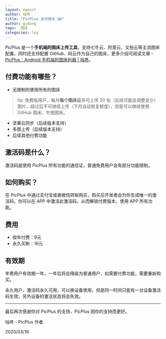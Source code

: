 ```yaml
---
layout: mypost
author: 咕咚
title: "PicPlus 支付相关 QA"
author: gudong
tags:  图床
categories: log
---
```

PicPlus 是一个**手机端的图床上传工具**，支持七牛云、阿里云、又拍云等主流图床配置，同时还支持配置 GitHub、码云作为自己的图床，更多介绍可阅读文章 - [PicPlus：Android 手机端的图床利器 \| 咕咚](https://gudong.site/2019/12/03/about-xPic.html)。

## 付费功能有哪些？

- 无限制的使用所有的图床
> tip: 免费版用户，每月**每个图床**最多可上传 20 张（后续可能会调整变少）图片，超过后不可继续上传（下月自动恢复额度），但是可以继续使用 GitHub 图床、牛图图床。

- 坚果云同步（后续版本支持）
- 多图上传（后续版本支持）
- 后续其他付费功能

## 激活码是什么？
激活码是使用 PicPlus 所有功能的通信证，普通免费用户会有部分功能限制。

## 如何购买？

在 PicPlus 中通过支付宝或者微信转账购买，购买后开发者会为你生成唯一的激活码，你可以在 APP 中激活此激活码，从而解锁付费版本，使用 APP  所有功能。

## 费用
- 按年付费：9元
- 永久买断：16元

## 有效期

年费用户有效期一年，一年后将会降级为普通用户，如需要付费功能，需要重新购买。

永久用户，激活码永久可用，可以换设备使用，但是同一时间只能有一台设备激活码生效，另外设备的激活状态将会失效。

---

最后再次感谢你对 PicPlus 的支持，PicPlus 因你的支持而更好。



咕咚 - PicPlus 作者

2020/03/16